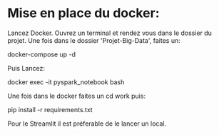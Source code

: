 # Mise en place du docker:

Lancez Docker.
Ouvrez un terminal et rendez vous dans le dossier du projet.
Une fois dans le dossier 'Projet-Big-Data', faites un: 

docker-compose up -d

Puis Lancez:

docker exec -it pyspark_notebook bash

Une fois dans le docker faites un cd work puis:

pip install -r requirements.txt

Pour le Streamlit il est préferable de le lancer un local.